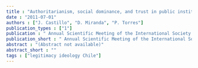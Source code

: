 ```yaml
---
title : "Authoritarianism, social dominance, and trust in public institutions."
date : "2011-07-01"
authors : ["J. Castillo", "D. Miranda", "P. Torres"]
publication_types : ["1"]
publication : " Annual Scientific Meeting of the International Society of Political Psychology – ISPP. Bilgi University, Istambul"
publication_short : " Annual Scientific Meeting of the International Society of Political Psychology – ISPP. Bilgi University, Istambul"
abstract : "(Abstract not available)"
abstract_short : ""
tags : ["legitimacy ideology Chile"]
---
```

